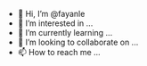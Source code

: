 - 👋 Hi, I’m @fayanle
- 👀 I’m interested in ...
- 🌱 I’m currently learning ...
- 💞️ I’m looking to collaborate on ...
- 📫 How to reach me ...

<!---
fayanle/fayanle is a ✨ special ✨ repository because its `README.md` (this file) appears on your GitHub profile.
You can click the Preview link to take a look at your changes.
--->
